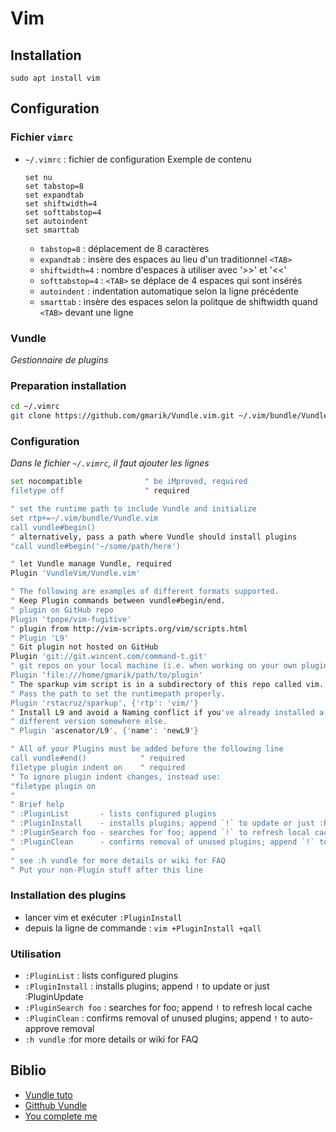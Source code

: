 # Vim

## Installation
```sudo apt install vim```

## Configuration
### Fichier `vimrc`
- `~/.vimrc` : fichier de configuration
Exemple de contenu
  ```
  set nu
  set tabstop=8
  set expandtab
  set shiftwidth=4
  set softtabstop=4
  set autoindent
  set smarttab
  ```
  - `tabstop=8` : déplacement de 8 caractères
  - `expandtab` : insère des espaces au lieu d'un traditionnel `<TAB>`
  - `shiftwidth=4` : nombre d'espaces à utiliser avec '>>' et '<<'
  - `softtabstop=4` : `<TAB>` se déplace de 4 espaces qui sont insérés
  - `autoindent` : indentation automatique selon la ligne précédente
  - `smarttab` : insère des espaces selon la politque de shiftwidth quand `<TAB>` devant une ligne

### Vundle
_Gestionnaire de plugins_

### Preparation installation
```bash
cd ~/.vimrc
git clone https://github.com/gmarik/Vundle.vim.git ~/.vim/bundle/Vundle.vim
```

### Configuration
_Dans le fichier `~/.vimrc`, il faut ajouter les lignes_
```bash
set nocompatible              " be iMproved, required
filetype off                  " required

" set the runtime path to include Vundle and initialize
set rtp+=~/.vim/bundle/Vundle.vim
call vundle#begin()
" alternatively, pass a path where Vundle should install plugins
"call vundle#begin('~/some/path/here')

" let Vundle manage Vundle, required
Plugin 'VundleVim/Vundle.vim'

" The following are examples of different formats supported.
" Keep Plugin commands between vundle#begin/end.
" plugin on GitHub repo
Plugin 'tpope/vim-fugitive'
" plugin from http://vim-scripts.org/vim/scripts.html
" Plugin 'L9'
" Git plugin not hosted on GitHub
Plugin 'git://git.wincent.com/command-t.git'
" git repos on your local machine (i.e. when working on your own plugin)
Plugin 'file:///home/gmarik/path/to/plugin'
" The sparkup vim script is in a subdirectory of this repo called vim.
" Pass the path to set the runtimepath properly.
Plugin 'rstacruz/sparkup', {'rtp': 'vim/'}
" Install L9 and avoid a Naming conflict if you've already installed a
" different version somewhere else.
" Plugin 'ascenator/L9', {'name': 'newL9'}

" All of your Plugins must be added before the following line
call vundle#end()            " required
filetype plugin indent on    " required
" To ignore plugin indent changes, instead use:
"filetype plugin on
"
" Brief help
" :PluginList       - lists configured plugins
" :PluginInstall    - installs plugins; append `!` to update or just :PluginUpdate
" :PluginSearch foo - searches for foo; append `!` to refresh local cache
" :PluginClean      - confirms removal of unused plugins; append `!` to auto-approve removal
"
" see :h vundle for more details or wiki for FAQ
" Put your non-Plugin stuff after this line
```
### Installation des plugins
- lancer vim et exécuter `:PluginInstall`
- depuis la ligne de commande : `vim +PluginInstall +qall`

### Utilisation
- `:PluginList`       : lists configured plugins
- `:PluginInstall`    : installs plugins; append `!` to update or just :PluginUpdate
- `:PluginSearch foo` : searches for foo; append `!` to refresh local cache
- `:PluginClean`      : confirms removal of unused plugins; append `!` to auto-approve removal
- `:h vundle`         :for more details or wiki for FAQ


## Biblio
- [Vundle tuto](https://blog.pabuisson.com/2014/07/vim-vundle-gestion-plugins/)
- [Gitthub Vundle](https://github.com/VundleVim/Vundle.vim)
- [You complete me](https://github.com/ycm-core/YouCompleteMe)